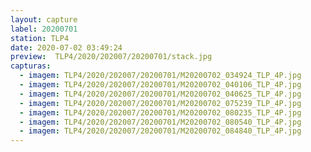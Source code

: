 ```yaml
---
layout: capture
label: 20200701
station: TLP4
date: 2020-07-02 03:49:24
preview:  TLP4/2020/202007/20200701/stack.jpg
capturas:
  - imagem: TLP4/2020/202007/20200701/M20200702_034924_TLP_4P.jpg
  - imagem: TLP4/2020/202007/20200701/M20200702_040106_TLP_4P.jpg
  - imagem: TLP4/2020/202007/20200701/M20200702_040625_TLP_4P.jpg
  - imagem: TLP4/2020/202007/20200701/M20200702_075239_TLP_4P.jpg
  - imagem: TLP4/2020/202007/20200701/M20200702_080235_TLP_4P.jpg
  - imagem: TLP4/2020/202007/20200701/M20200702_080540_TLP_4P.jpg
  - imagem: TLP4/2020/202007/20200701/M20200702_084840_TLP_4P.jpg
---
```

